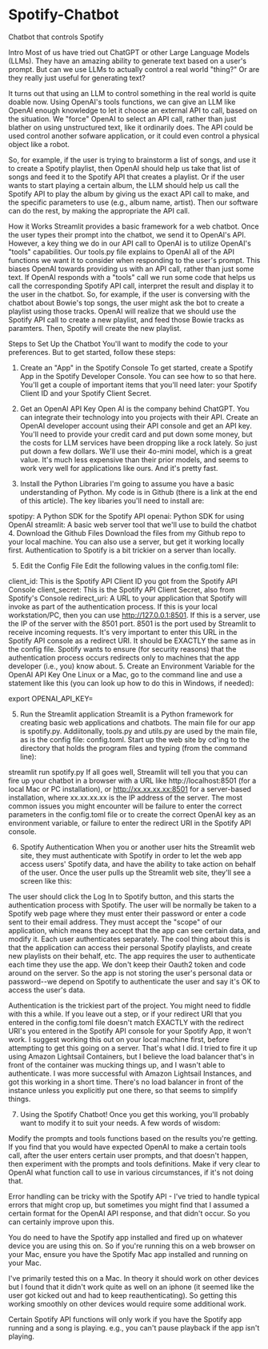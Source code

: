 # Spotify-Chatbot
 Chatbot that controls Spotify
 
Intro
Most of us have tried out ChatGPT or other Large Language Models (LLMs). They have an amazing ability to generate text based on a user's prompt. But can we use LLMs to actually control a real world "thing?" Or are they really just useful for generating text?

It turns out that using an LLM to control something in the real world is quite doable now. Using OpenAI's tools functions, we can give an LLM like OpenAI enough knowledge to let it choose an external API to call, based on the situation. We "force" OpenAI to select an API call, rather than just blather on using unstructured text, like it ordinarily does. The API could be used control another sofware application, or it could even control a physical object like a robot.

So, for example, if the user is trying to brainstorm a list of songs, and use it to create a Spotify playlist, then OpenAI should help us take that list of songs and feed it to the Spotify API that creates a playlist. Or if the user wants to start playing a certain album, the LLM should help us call the Spotify API to play the album by giving us the exact API call to make, and the specific parameters to use (e.g., album name, artist). Then our software can do the rest, by making the appropriate the API call.

How it Works
Streamlit provides a basic framework for a web chatbot. Once the user types their prompt into the chatbot, we send it to OpenAI's API. However, a key thing we do in our API call to OpenAI is to utilize OpenAI's "tools" capabilities. Our tools.py file explains to OpenAI all of the API functions we want it to consider when responding to the user's prompt. This biases OpenAI towards providing us with an API call, rather than just some text. If OpenAI responds with a "tools" call we run some code that helps us call the corresponding Spotify API call, interpret the result and display it to the user in the chatbot. So, for example, if the user is conversing with the chatbot about Bowie's top songs, the user might ask the bot to create a playlist using those tracks. OpenAI will realize that we should use the Spotify API call to create a new playlist, and feed those Bowie tracks as paramters. Then, Spotify will create the new playlist.

Steps to Set Up the Chatbot
You'll want to modify the code to your preferences. But to get started, follow these steps:

1. Create an "App" in the Spotify Console
To get started, create a Spotify App in the Spotify Developer Console. You can see how to so that here. You'll get a couple of important items that you'll need later: your Spotify Client ID and your Spotify Client Secret.

2. Get an OpenAI API Key
Open AI is the company behind ChatGPT. You can integrate their technology into you projects with their API. Create an OpenAI developer account using their API console and get an API key. You'll need to provide your credit card and put down some money, but the costs for LLM services have been dropping like a rock lately. So just put down a few dollars. We'll use their 4o-mini model, which is a great value. It's much less expensive than their prior models, and seems to work very well for applications like ours. And it's pretty fast.

3. Install the Python Libraries
I'm going to assume you have a basic understanding of Python. My code is in Github (there is a link at the end of this article). The key libaries you'll need to install are:

spotipy: A Python SDK for the Spotify API
openai: Python SDK for using OpenAI
streamlit: A basic web server tool that we'll use to build the chatbot
4. Download the Github Files
Download the files from my Github repo to your local machine. You can also use a server, but get it working locally first. Authentication to Spotify is a bit trickier on a server than locally.

5. Edit the Config File
Edit the following values in the config.toml file:

client_id: This is the Spotify API Client ID you got from the Spotify API Console
client_secret: This is the Spotify API Client Secret, also from Spotify's Console
redirect_uri: A URL to your application that Spotify will invoke as part of the authentication process. If this is your local workstation/PC, then you can use http://127.0.0.1:8501. If this is a server, use the IP of the server with the 8501 port. 8501 is the port used by Streamlit to receive incoming requests. It's very important to enter this URL in the Spotify API console as a redirect URI. It should be EXACTLY the same as in the config file. Spotify wants to ensure (for security reasons) that the authentication process occurs redirects only to machines that the app developer (i.e., you) know about.
5. Create an Environment Variable for the OpenAI API Key
One Linux or a Mac, go to the command line and use a statement like this (you can look up how to do this in Windows, if needed):

export OPENAI_API_KEY=<Your OpenAI Key goes here>

5. Run the Streamlit application
Streamlit is a Python framework for creating basic web applications and chatbots. The main file for our app is spotify.py. Addiitonally, tools.py and utils.py are used by the main file, as is the config file: config.toml. Start up the web site by cd'ing to the directory that holds the program files and typing (from the command line):

streamlit run spotify.py
If all goes well, Streamlit will tell you that you can fire up your chatbot in a browser with a URL like http://localhost:8501 (for a local Mac or PC installation), or http://xx.xx.xx.xx:8501 for a server-based installation, where xx.xx.xx.xx is the IP address of the server. The most common issues you might encounter will be failure to enter the correct parameters in the config.toml file or to create the correct OpenAI key as an environment variable, or failure to enter the redirect URI in the Spotify API console.

6. Spotify Authentication
When you or another user hits the Streamlit web site, they must authenticate with Spotify in order to let the web app access users' Spotify data, and have the ability to take action on behalf of the user. Once the user pulls up the Streamlit web site, they'll see a screen like this:

The user should click the Log In to Spotify button, and this starts the authentication process with Spotify. The user will be normally be taken to a Spotify web page where they must enter their password or enter a code sent to their email address. They must accept the "scope" of our application, which means they accept that the app can see certain data, and modify it. Each user authenticates separately. The cool thing about this is that the application can access their personal Spotify playlists, and create new playlists on their behalf, etc. The app requires the user to authenticate each time they use the app. We don't keep their Oauth2 token and code around on the server. So the app is not storing the user's personal data or password--we depend on Spotify to authenticate the user and say it's OK to access the user's data.

Authentication is the trickiest part of the project. You might need to fiddle with this a while. If you leave out a step, or if your redirect URI that you entered in the config.toml file doesn't match EXACTLY with the redirect URI's you entered in the Spotify API console for your Spotify App, it won't work. I suggest working this out on your local machine first, before attempting to get this going on a server. That's what I did. I tried to fire it up using Amazon Lightsail Containers, but I believe the load balancer that's in front of the container was mucking things up, and I wasn't able to authenticate. I was more successful with Amazon Lightsail Instances, and got this working in a short time. There's no load balancer in front of the instance unless you explicitly put one there, so that seems to simplify things.

7. Using the Spotify Chatbot!
Once you get this working, you'll probably want to modify it to suit your needs. A few words of wisdom:

Modify the prompts and tools functions based on the results you're getting. If you find that you would have expected OpenAI to make a certain tools call, after the user enters certain user prompts, and that doesn't happen, then experiment with the prompts and tools definitions. Make if very clear to OpenAI what function call to use in various circumstances, if it's not doing that.

Error handling can be tricky with the Spotify API - I've tried to handle typical errors that might crop up, but sometimes you might find that I assumed a certain format for the OpenAI API response, and that didn't occur. So you can certainly improve upon this.

You do need to have the Spotify app installed and fired up on whatever device you are using this on. So if you're running this on a web browser on your Mac, ensure you have the Spotify Mac app installed and running on your Mac.

I've primarily tested this on a Mac. In theory it should work on other devices but I found that it didn't work quite as well on an iphone (it seemed like the user got kicked out and had to keep reauthenticating). So getting this working smoothly on other devices would require some additional work.

Certain Spotify API functions will only work if you have the Spotify app running and a song is playing. e.g., you can't pause playback if the app isn't playing.


